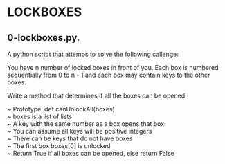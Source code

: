 # LOCKBOXES
## 0-lockboxes.py.

A python script that attemps to solve the following callenge:

You have n number of locked boxes in front of you. Each box is numbered sequentially from 0 to n - 1 and each box may contain keys to the other boxes.

Write a method that determines if all the boxes can be opened.

~ Prototype: def canUnlockAll(boxes)<br>
~ boxes is a list of lists<br>
~ A key with the same number as a box opens that box<br>
~ You can assume all keys will be positive integers<br>
~ There can be keys that do not have boxes<br>
~ The first box boxes[0] is unlocked<br>
~ Return True if all boxes can be opened, else return False
